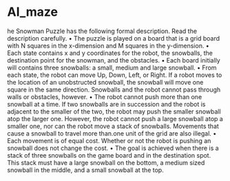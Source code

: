 # AI_maze
he Snowman Puzzle has the following formal description. Read the description carefully. • The puzzle is played on a board that is a grid board with N squares in the x-dimension and M squares in the y-dimension. • Each state contains x and y coordinates for the robot, the snowballs, the destination point for the snowman, and the obstacles. • Each board initially will contains three snowballs: a small, medium and large snowball. • From each state, the robot can move Up, Down, Left, or Right. If a robot moves to the location of an unobstructed snowball, the snowball will move one square in the same direction. Snowballs and the robot cannot pass through walls or obstacles, however. • The robot cannot push more than one snowball at a time. If two snowballs are in succession and the robot is adjacent to the smaller of the two, the robot may push the smaller snowball atop the larger one.  However, the robot cannot push a large snowball atop a smaller one, nor can the robot move a stack of snowballs.  Movements that cause a snowball to travel more than.one unit of the grid are also illegal. • Each movement is of equal cost.  Whether or not the robot is pushing an snowball does not change the cost. • The goal is achieved when there is a stack of three snowballs on the game board and in the destination spot. This stack must have a large snowball on the bottom, a medium sized snowball in the middle, and a small snowball at the top.
